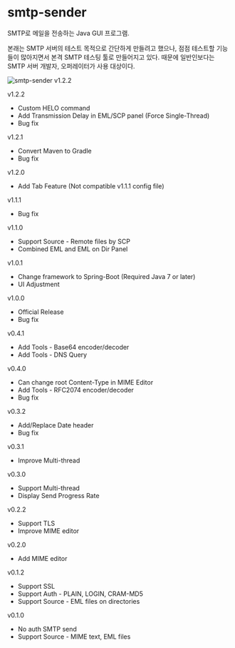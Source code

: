 smtp-sender
===========

SMTP로 메일을 전송하는 Java GUI 프로그램.

본래는 SMTP 서버의 테스트 목적으로 간단하게 만들려고 했으나, 점점 테스트할 기능들이 많아지면서 본격 SMTP 테스팅 툴로 만들어지고 있다. 때문에 일반인보다는 SMTP 서버 개발자, 오퍼레이터가 사용 대상이다.

![smtp-sender v1.2.2](https://inter6.github.io/media/mail/smtp-sender_v1.2.0.png)

v1.2.2
- Custom HELO command
- Add Transmission Delay in EML/SCP panel (Force Single-Thread)
- Bug fix

v1.2.1
- Convert Maven to Gradle
- Bug fix

v1.2.0
- Add Tab Feature (Not compatible v1.1.1 config file)

v1.1.1
- Bug fix

v1.1.0
- Support Source - Remote files by SCP
- Combined EML and EML on Dir Panel

v1.0.1
- Change framework to Spring-Boot (Required Java 7 or later)
- UI Adjustment

v1.0.0
- Official Release
- Bug fix

v0.4.1
- Add Tools - Base64 encoder/decoder
- Add Tools - DNS Query

v0.4.0
- Can change root Content-Type in MIME Editor
- Add Tools - RFC2074 encoder/decoder
- Bug fix

v0.3.2
- Add/Replace Date header
- Bug fix

v0.3.1
- Improve Multi-thread

v0.3.0
- Support Multi-thread
- Display Send Progress Rate

v0.2.2
- Support TLS
- Improve MIME editor

v0.2.0
- Add MIME editor

v0.1.2
- Support SSL
- Support Auth - PLAIN, LOGIN, CRAM-MD5
- Support Source - EML files on directories

v0.1.0
- No auth SMTP send
- Support Source - MIME text, EML files
